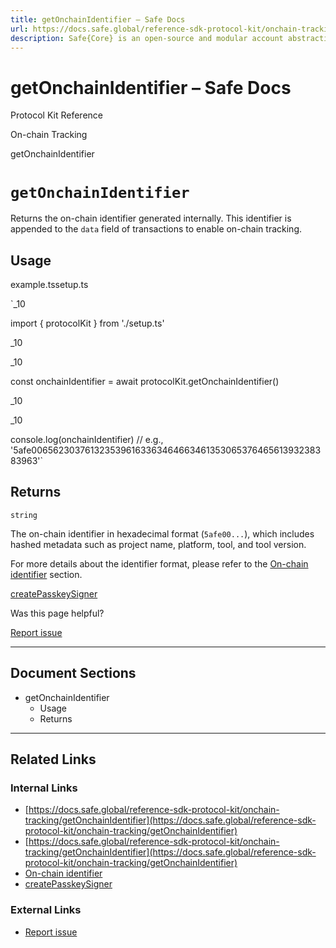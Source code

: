 ```yaml
---
title: getOnchainIdentifier – Safe Docs
url: https://docs.safe.global/reference-sdk-protocol-kit/onchain-tracking/getOnchainIdentifier
description: Safe{Core} is an open-source and modular account abstraction stack. Learn about its features and how to use it.
---
```


# getOnchainIdentifier – Safe Docs

Protocol Kit Reference

On-chain Tracking

getOnchainIdentifier

# `getOnchainIdentifier`

Returns the on-chain identifier generated internally. This identifier is appended to the `data` field of transactions to enable on-chain tracking.

## Usage



example.tssetup.ts

`_10

import { protocolKit } from './setup.ts'

_10

_10

const onchainIdentifier = await protocolKit.getOnchainIdentifier()

_10

_10

console.log(onchainIdentifier) // e.g., '5afe006562303761323539616336346466346135306537646561393238383963'`

## Returns

`string`

The on-chain identifier in hexadecimal format (`5afe00...`), which includes hashed metadata such as project name, platform, tool, and tool version.

For more details about the identifier format, please refer to the [On-chain identifier](/sdk/onchain-tracking#on-chain-identifier-format) section.

[createPasskeySigner](/reference-sdk-protocol-kit/passkeys/createpasskeysigner "createPasskeySigner")

Was this page helpful?

[Report issue](https://github.com/safe-global/safe-docs/issues/new?assignees=&labels=nextra-feedback&projects=&template=nextra-feedback.yml&title=%5BFeedback%5D+)

---

## Document Sections

- getOnchainIdentifier
  - Usage
  - Returns

---

## Related Links

### Internal Links

- [https://docs.safe.global/reference-sdk-protocol-kit/onchain-tracking/getOnchainIdentifier](https://docs.safe.global/reference-sdk-protocol-kit/onchain-tracking/getOnchainIdentifier)
- [https://docs.safe.global/reference-sdk-protocol-kit/onchain-tracking/getOnchainIdentifier](https://docs.safe.global/reference-sdk-protocol-kit/onchain-tracking/getOnchainIdentifier)
- [On-chain identifier](https://docs.safe.global/sdk/onchain-tracking)
- [createPasskeySigner](https://docs.safe.global/reference-sdk-protocol-kit/passkeys/createpasskeysigner)

### External Links

- [Report issue](https://github.com/safe-global/safe-docs/issues/new?assignees=&labels=nextra-feedback&projects=&template=nextra-feedback.yml&title=%5BFeedback%5D+)
